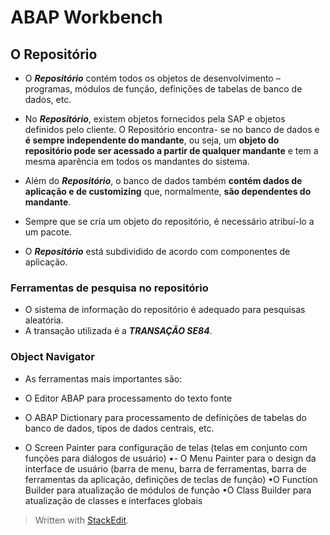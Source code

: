 # ABAP Workbench

## O Repositório

- O ___Repositório___ contém todos os objetos de desenvolvimento – programas, módulos de função, definições de tabelas de banco de dados, etc. 

- No ___Repositório___, existem objetos fornecidos pela SAP e objetos definidos pelo cliente. O Repositório encontra- se no banco de dados e **é sempre independente do mandante**, ou seja, um **objeto do repositório pode ser acessado a partir de qualquer mandante** e tem a mesma aparência em todos os mandantes do sistema.

- Além do ___Repositório___, o banco de dados também **contém dados de aplicação e de customizing** que, normalmente, **são dependentes do mandante**.

- Sempre que se cria um objeto do repositório, é necessário atribuí-lo a um pacote.

- O ___Repositório___ está subdividido de acordo com componentes de aplicação.

### Ferramentas de pesquisa no repositório
- O sistema de informação do repositório é adequado para pesquisas aleatória.
-  A transação utilizada é a ***TRANSAÇÃO SE84***.

### Object Navigator
- As ferramentas mais importantes são:
- O Editor ABAP para processamento do texto fonte
- O ABAP Dictionary para processamento de definições de tabelas do banco de dados, tipos de dados centrais, etc.

- O Screen Painter para configuração de telas (telas em conjunto com funções para diálogos de usuário)
•- O Menu Painter para o design da interface de usuário (barra de menu, barra
de ferramentas, barra de ferramentas da aplicação, definições de teclas de
função)
•O Function Builder para atualização de módulos de função
•O Class Builder para atualização de classes e interfaces globais







> Written with [StackEdit](https://stackedit.io/).
<!--stackedit_data:
eyJoaXN0b3J5IjpbNDM0MjAwNTA0LDE2OTAxMTk5MTUsLTQzNj
k0NjM5MiwtMTYyODY3MjQ0MCwtMTgwNjQzNTQ2M119
-->